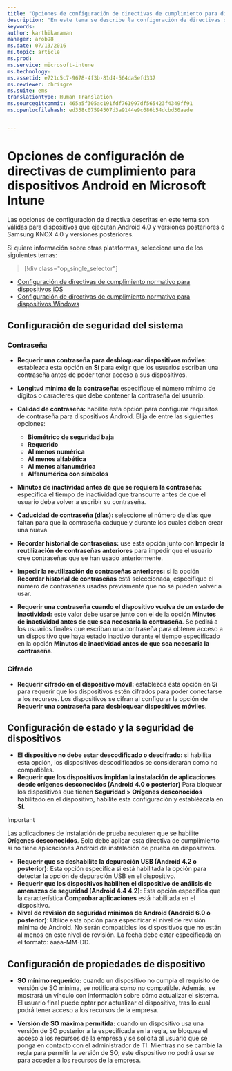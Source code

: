 ```yaml
---
title: "Opciones de configuración de directivas de cumplimiento para dispositivos Android | Microsoft Intune"
description: "En este tema se describe la configuración de directivas de cumplimiento normativo para dispositivos Android."
keywords: 
author: karthikaraman
manager: arob98
ms.date: 07/13/2016
ms.topic: article
ms.prod: 
ms.service: microsoft-intune
ms.technology: 
ms.assetid: e721c5c7-9678-4f3b-81d4-564da5efd337
ms.reviewer: chrisgre
ms.suite: ems
translationtype: Human Translation
ms.sourcegitcommit: 465a5f305ac191fdf761997df565423f4349ff91
ms.openlocfilehash: ed358c07594507d3a9144e9c686b54dcbd30aede


---
```



# Opciones de configuración de directivas de cumplimiento para dispositivos Android en Microsoft Intune

Las opciones de configuración de directiva descritas en este tema son válidas para dispositivos que ejecutan Android 4.0 y versiones posteriores o Samsung KNOX 4.0 y versiones posteriores.

Si quiere información sobre otras plataformas, seleccione uno de los siguientes temas:
> [!div class="op_single_selector"]
- [Configuración de directivas de cumplimiento normativo para dispositivos iOS](ios-compliance-policy-settings-in-microsoft-intune.md)
- [Configuración de directivas de cumplimiento normativo para dispositivos Windows](windows-compliance-policy-settings-in-microsoft-intune.md)

## Configuración de seguridad del sistema
### Contraseña
- **Requerir una contraseña para desbloquear dispositivos móviles:** establezca esta opción en **Sí** para exigir que los usuarios escriban una contraseña antes de poder tener acceso a sus dispositivos.

-  **Longitud mínima de la contraseña:** especifique el número mínimo de dígitos o caracteres que debe contener la contraseña del usuario.

- **Calidad de contraseña:** habilite esta opción para configurar requisitos de contraseña para dispositivos Android. Elija de entre las siguientes opciones:
  -   **Biométrico de seguridad baja**
  - **Requerido**
  -   **Al menos numérica**
  -   **Al menos alfabética**
  -   **Al menos alfanumérica**
  -   **Alfanumérica con símbolos**

- **Minutos de inactividad antes de que se requiera la contraseña:** especifica el tiempo de inactividad que transcurre antes de que el usuario deba volver a escribir su contraseña.

- **Caducidad de contraseña (días):** seleccione el número de días que faltan para que la contraseña caduque y durante los cuales deben crear una nueva.

- **Recordar historial de contraseñas:** use esta opción junto con **Impedir la reutilización de contraseñas anteriores** para impedir que el usuario cree contraseñas que se han usado anteriormente.

- **Impedir la reutilización de contraseñas anteriores:** si la opción **Recordar historial de contraseñas** está seleccionada, especifique el número de contraseñas usadas previamente que no se pueden volver a usar.

- **Requerir una contraseña cuando el dispositivo vuelva de un estado de inactividad:** este valor debe usarse junto con el de la opción **Minutos de inactividad antes de que sea necesaria la contraseña**. Se pedirá a los usuarios finales que escriban una contraseña para obtener acceso a un dispositivo que haya estado inactivo durante el tiempo especificado en la opción **Minutos de inactividad antes de que sea necesaria la contraseña**.

### Cifrado
- **Requerir cifrado en el dispositivo móvil:** establezca esta opción en **Sí** para requerir que los dispositivos estén cifrados para poder conectarse a los recursos. Los dispositivos se cifran al configurar la opción de **Requerir una contraseña para desbloquear dispositivos móviles**.

## Configuración de estado y la seguridad de dispositivos

- **El dispositivo no debe estar descodificado o descifrado:** si habilita esta opción, los dispositivos descodificados se considerarán como no compatibles.
- **Requerir que los dispositivos impidan la instalación de aplicaciones desde orígenes desconocidos (Android 4.0 o posterior)** Para bloquear los dispositivos que tienen  **Seguridad > Orígenes desconocidos**  habilitado en el dispositivo, habilite esta configuración y establézcala en **Sí**.  
>[!IMPORTANT]
>Las aplicaciones de instalación de prueba requieren que se habilite **Orígenes desconocidos**.  Solo debe aplicar esta directiva de cumplimiento si no tiene aplicaciones Android de instalación de prueba en dispositivos.

- **Requerir que se deshabilite la depuración USB (Android 4.2 o posterior)**: Esta opción especifica si está habilitada la opción para detectar la opción de depuración USB en el dispositivo.
- **Requerir que los dispositivos habiliten el dispositivo de análisis de amenazas de seguridad (Android 4.4 4.2)**: Esta opción especifica que la característica **Comprobar aplicaciones** está habilitada en el dispositivo.
- **Nivel de revisión de seguridad mínimos de Android (Android 6.0 o posterior)**: Utilice esta opción para especificar el nivel de revisión mínima de Android.  No serán compatibles los dispositivos que no están al menos en este nivel de revisión. La fecha debe estar especificada en el formato: aaaa-MM-DD.


## Configuración de propiedades de dispositivo
- **SO mínimo requerido:** cuando un dispositivo no cumpla el requisito de versión de SO mínima, se notificará como no compatible.
  Además, se mostrará un vínculo con información sobre cómo actualizar el sistema. El usuario final puede optar por actualizar el dispositivo, tras lo cual podrá tener acceso a los recursos de la empresa.

- **Versión de SO máxima permitida:** cuando un dispositivo usa una versión de SO posterior a la especificada en la regla, se bloquea el acceso a los recursos de la empresa y se solicita al usuario que se ponga en contacto con el administrador de TI. Mientras no se cambie la regla para permitir la versión de SO, este dispositivo no podrá usarse para acceder a los recursos de la empresa.



<!--HONumber=Jul16_HO4-->


